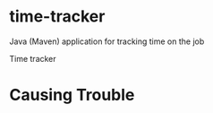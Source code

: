 # time-tracker
Java (Maven) application for tracking time on the job

Time tracker

# Causing Trouble
